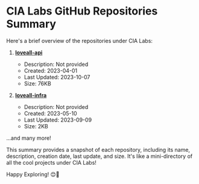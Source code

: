 # CIA Labs GitHub Repositories Summary

Here's a brief overview of the repositories under CIA Labs:

1. **[loveall-api](https://github.com/cia-labs/loveall-api)**
   - Description: Not provided
   - Created: 2023-04-01
   - Last Updated: 2023-10-07
   - Size: 76KB

2. **[loveall-infra](https://github.com/cia-labs/loveall-infra)**
   - Description: Not provided
   - Created: 2023-05-10
   - Last Updated: 2023-09-09
   - Size: 2KB

...and many more!

This summary provides a snapshot of each repository, including its name, description, creation date, last update, and size. It's like a mini-directory of all the cool projects under CIA Labs!

Happy Exploring! 😊🌟